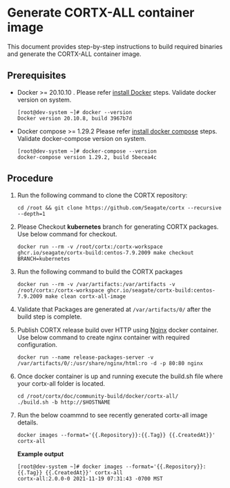 # Generate CORTX-ALL container image

This document provides step-by-step instructions to build required binaries and generate the CORTX-ALL container image.

## Prerequisites

- Docker >= 20.10.10 . Please refer [install Docker](https://docs.docker.com/engine/install/centos/) steps. Validate docker version on system. 
    ```
    [root@dev-system ~]# docker --version
    Docker version 20.10.8, build 3967b7d
    ```
 - Docker compose >= 1.29.2 Please refer [install docker compose](https://docs.docker.com/compose/install/) steps. Validate docker-compose version on system.
    ```
    [root@dev-system ~]# docker-compose --version
    docker-compose version 1.29.2, build 5becea4c
    ```
## Procedure

1. Run the following command to clone the CORTX repository:
    ```
    cd /root && git clone https://github.com/Seagate/cortx --recursive --depth=1
    ```
    
2.  Please Checkout **kubernetes** branch for generating CORTX packages. Use below command for checkout. 
    ```
    docker run --rm -v /root/cortx:/cortx-workspace ghcr.io/seagate/cortx-build:centos-7.9.2009 make checkout BRANCH=kubernetes
    ```
    
3. Run the following command to build the CORTX packages
   ```
   docker run --rm -v /var/artifacts:/var/artifacts -v /root/cortx:/cortx-workspace ghcr.io/seagate/cortx-build:centos-7.9.2009 make clean cortx-all-image
   ```

5. Validate that Packages are generated at `/var/artifacts/0/` after the build step is complete. 

4. Publish CORTX release build over HTTP using [Nginx](https://hub.docker.com/_/nginx) docker container. Use below command to create nginx container with required configuration. 
    ```
    docker run --name release-packages-server -v /var/artifacts/0/:/usr/share/nginx/html:ro -d -p 80:80 nginx
    ```
5. Once docker container is up and running execute the build.sh file where your cortx-all folder is located.
    ```
    cd /root/cortx/doc/community-build/docker/cortx-all/
    ./build.sh -b http://$HOSTNAME
    ```

6. Run the below coammnd to see recently generated cortx-all image details.
    ```
    docker images --format='{{.Repository}}:{{.Tag}} {{.CreatedAt}}' cortx-all
    ```
    **Example output** 
    ```
    [root@dev-system ~]# docker images --format='{{.Repository}}:{{.Tag}} {{.CreatedAt}}' cortx-all
    cortx-all:2.0.0-0 2021-11-19 07:31:43 -0700 MST
    ```
